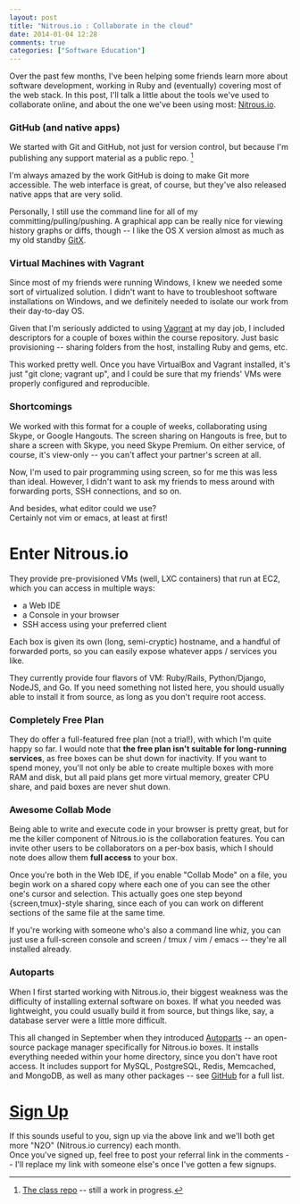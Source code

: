 ```yaml
---
layout: post
title: "Nitrous.io : Collaborate in the cloud"
date: 2014-01-04 12:28
comments: true
categories: ["Software Education"]
---
```


Over the past few months, I've been helping some friends learn more about software development,
working in Ruby and (eventually) covering most of the web stack.
In this post, I'll talk a little about the tools we've used to collaborate online, and about the one we've been using most: [Nitrous.io](https://www.nitrous.io/join/cs43HaW_jfc).

<!-- more -->

### GitHub (and native apps)

We started with Git and GitHub, not just for version control, but because I'm publishing any
support material as a public repo. [^1]

[^1]: [The class repo](https://github.com/LeeXGreen/sep2013/) -- still a work in progress.

I'm always amazed by the work GitHub is doing to make Git more accessible.
The web interface is great, of course, but they've also released native apps that are very solid.

Personally, I still use the command line for all of my committing/pulling/pushing.
A graphical app can be really nice for viewing history graphs or diffs, though --
I like the OS X version almost as much as my old standby [GitX](http://gitx.org/).


### Virtual Machines with Vagrant

Since most of my friends were running Windows, I knew we needed some sort of virtualized solution.
I didn't want to have to troubleshoot software installations on Windows,
and we definitely needed to isolate our work from their day-to-day OS.

Given that I'm seriously addicted to using [Vagrant](http://www.vagrantup.com) at my day job,
I included descriptors for a couple of boxes within the course repository.
Just basic provisioning -- sharing folders from the host, installing Ruby and gems, etc.

This worked pretty well.
Once you have VirtualBox and Vagrant installed, it's just "git clone; vagrant up",
and I could be sure that my friends' VMs were properly configured and reproducible.


### Shortcomings

We worked with this format for a couple of weeks, collaborating using Skype, or Google Hangouts.
The screen sharing on Hangouts is free, but to share a screen with Skype, you need Skype Premium.
On either service, of course, it's view-only -- you can't affect your partner's screen at all.

Now, I'm used to pair programming using screen, so for me this was less than ideal.
However, I didn't want to ask my friends to mess around with
forwarding ports, SSH connections, and so on.

And besides, what editor could we use?  
Certainly not vim or emacs, at least at first!


# Enter Nitrous.io


They provide pre-provisioned VMs (well, LXC containers) that run at EC2,
which you can access in multiple ways:

* a Web IDE
* a Console in your browser
* SSH access using your preferred client

Each box is given its own (long, semi-cryptic) hostname, and a handful of forwarded ports,
so you can easily expose whatever apps / services you like.

They currently provide four flavors of VM: Ruby/Rails, Python/Django, NodeJS, and Go.
If you need something not listed here, you should usually able to install it from source,
as long as you don't require root access.


### Completely Free Plan

They do offer a full-featured free plan (not a trial!), with which I'm quite happy so far.
I would note that **the free plan isn't suitable for long-running services**,
as free boxes can be shut down for inactivity.
If you want to spend money, you'll not only be able to create multiple boxes with more RAM and disk,
but all paid plans get more virtual memory, greater CPU share, and paid boxes are never shut down.  


### Awesome Collab Mode

Being able to write and execute code in your browser is pretty great,
but for me the killer component of Nitrous.io is the collaboration features.
You can invite other users to be collaborators on a per-box basis,
which I should note does allow them **full access** to your box.

Once you're both in the Web IDE, if you enable "Collab Mode" on a file,
you begin work on a shared copy where each one of you can see the other one's cursor and selection.
This actually goes one step beyond {screen,tmux}-style sharing,
since each of you can work on different sections of the same file at the same time.

If you're working with someone who's also a command line whiz, you can just use a full-screen console and screen / tmux / vim / emacs -- they're all installed already.


### Autoparts

When I first started working with Nitrous.io,
their biggest weakness was the difficulty of installing external software on boxes.
If what you needed was lightweight, you could usually build it from source, but things like,
say, a database server were a little more difficult.

This all changed in September when they introduced [Autoparts](http://blog.nitrous.io/2013/09/18/introducing-autoparts-for-nitrous-io.html) --
an open-source package manager specifically for Nitrous.io boxes.
It installs everything needed within your home directory, since you don't have root access.
It includes support for MySQL, PostgreSQL, Redis, Memcached, and MongoDB, as well as many other packages -- see [GitHub](https://github.com/action-io/autoparts/tree/master/lib/autoparts/packages) for a full list.


# [Sign Up](https://www.nitrous.io/join/cs43HaW_jfc)

If this sounds useful to you, sign up via the above link and we'll both get more "N2O" (Nitrous.io currency) each month.  
Once you've signed up, feel free to post your referral link in the comments -- I'll replace my link with someone else's once I've gotten a few signups.
